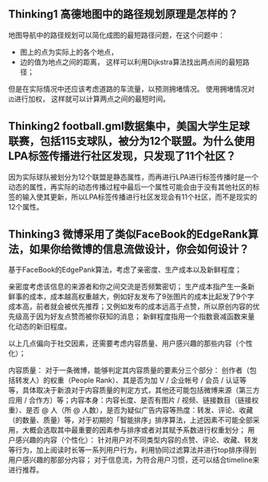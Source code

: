 ## Thinking1 高德地图中的路径规划原理是怎样的？
地图导航中的路径规划可以简化成图的最短路径问题，在这个问题中：
- 图上的点为实际上的各个地点，
- 边的值为地点之间的距离，
这样可以利用Dijkstra算法找出两点间的最短路径；

但是在实际情况中还应该考虑道路的车流量，以预测拥堵情况。
使用拥堵情况对`边`进行加权，
这样就可以计算两点之间的最短时间。

## Thinking2 football.gml数据集中，美国大学生足球联赛，包括115支球队，被分为12个联盟。为什么使用LPA标签传播进行社区发现，只发现了11个社区？

因为实际球队被划分为12个联盟是静态属性，而再进行LPA进行标签传播时是一个动态的属性，再实际的动态传播过程中最后一个属性可能会由于没有其他社区的标签的输入使其更新，所以LPA标签传播进行社区发现会有11个社区，而不是现实的12个属性。

## Thinking3 微博采用了类似FaceBook的EdgeRank算法，如果你给微博的信息流做设计，你会如何设计？

基于FaceBook的EdgePank算法，考虑了亲密度、生产成本以及新鲜程度；

亲密度考虑该信息的来源者和你之间交流是否频繁密切；
生产成本指产生一条新鲜事的成本，成本越高权重越大，例如好友发布了9张图片的成本比起发了9个字成本高，前者就会被优先推荐；又例如发布的成本远高于点赞，所以原创内容的优先级高于因为好友点赞而被你获知的消息；
新鲜程度指用一个指数衰减函数来量化动态的新旧程度。

以上几点偏向于社交因素，还需要考虑内容质量、用户感兴趣的那些内容（个性化）；

内容质量： 对于一条微博，能够判定其内容质量的要素分三个部分： 创作者（包括转发人）的权重（People Rank）、其是否为加 V / 企业帐号 / 会员 / 认证等等，具体取决于新浪对于内容质量的判定方式，其他还可能包括微博来源（第三方应用 / 合作方）等；内容本身：内容长度、是否有图片 / 视频、链接数目（链接权重）、是否 @ 人（所 @ 人数），是否为疑似广告内容等热度：转发、评论、收藏（的数量、质量）等，对于初期的「智能排序」排序算法，上述因素不可能全部采用，大概会选取其中最重要的因素参与排序或者对其赋予系数进行权重划分；
用户感兴趣的内容（个性化）： 针对用户对不同类型内容的点赞、评论、收藏、转发等行为，加上阅读时长等一系列用户行为，利用协同过滤算法并进行top排序得到用户感兴趣的那部分内容；
对于信息流，为符合用户习惯，还可以结合timeline来进行推荐。